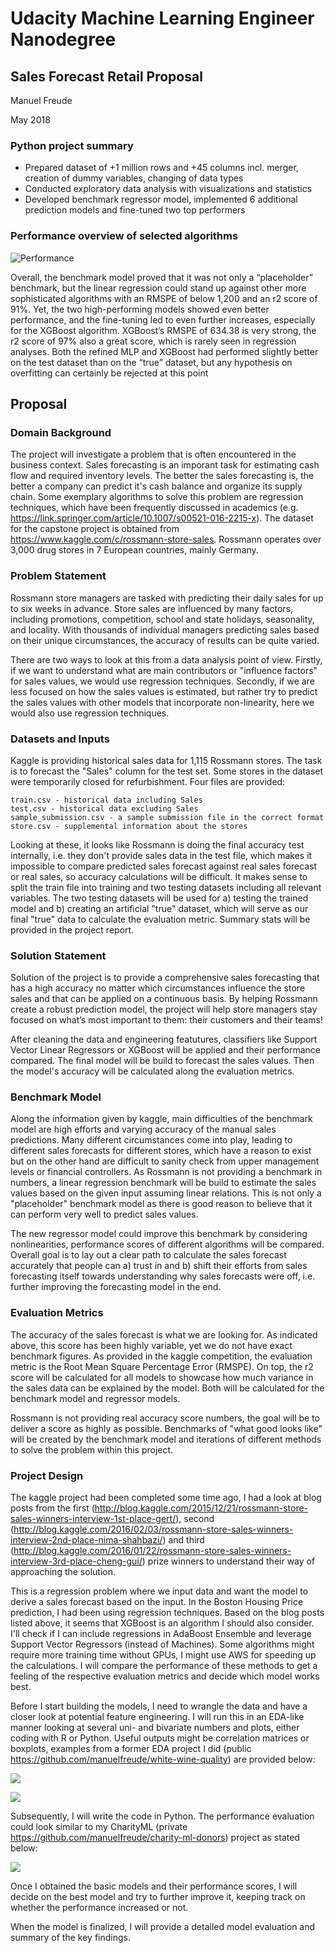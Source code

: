 # Udacity Machine Learning Engineer Nanodegree
## Sales Forecast Retail Proposal
Manuel Freude

May 2018

### Python project summary

- Prepared dataset of +1 million rows and +45 columns incl. merger, creation of dummy variables, changing of data types
- Conducted exploratory data analysis with visualizations and statistics
- Developed benchmark regressor model, implemented 6 additional prediction models and fine-tuned two top performers

### Performance overview of selected algorithms

![Performance](https://github.com/manuelfreude/sales-forecast-retail/blob/master/Performance_comparison.png)

Overall, the benchmark model proved that it was not only a “placeholder” benchmark, but the linear regression could stand up against other more sophisticated algorithms with an RMSPE of below 1,200 and an r2 score of 91%. Yet, the two high-performing models showed even better performance, and the fine-tuning led to even further increases, especially for the XGBoost algorithm. XGBoost’s RMSPE of 634.38 is very strong, the r2 score of 97% also a great score, which is rarely seen in regression analyses. Both the refined MLP and XGBoost had performed slightly better on the test dataset than on the “true” dataset, but any hypothesis on overfitting can certainly be rejected at this point


## Proposal

### Domain Background

The project will investigate a problem that is often encountered in the business context. Sales forecasting is an imporant task for estimating cash flow and required inventory levels. The better the sales forecasting is, the better a company can predict it's cash balance and organize its supply chain. Some exemplary algorithms to solve this problem are regression techniques, which have been frequently discussed in academics (e.g. https://link.springer.com/article/10.1007/s00521-016-2215-x). The dataset for the capstone project is obtained from https://www.kaggle.com/c/rossmann-store-sales. Rossmann operates over 3,000 drug stores in 7 European countries, mainly Germany.

### Problem Statement

Rossmann store managers are tasked with predicting their daily sales for up to six weeks in advance. Store sales are influenced by many factors, including promotions, competition, school and state holidays, seasonality, and locality. With thousands of individual managers predicting sales based on their unique circumstances, the accuracy of results can be quite varied.

There are two ways to look at this from a data analysis point of view. Firstly, if we want to understand what are main contributors or "influence factors" for sales values, we would use regression techniques. Secondly, if we are less focused on how the sales values is estimated, but rather try to predict the sales values with other models that incorporate non-linearity, here we would also use regression techniques.

### Datasets and Inputs

Kaggle is providing historical sales data for 1,115 Rossmann stores. The task is to forecast the "Sales" column for the test set. Some stores in the dataset were temporarily closed for refurbishment. Four files are provided:

    train.csv - historical data including Sales
    test.csv - historical data excluding Sales
    sample_submission.csv - a sample submission file in the correct format
    store.csv - supplemental information about the stores

Looking at these, it looks like Rossmann is doing the final accuracy test internally, i.e. they don't provide sales data in the test file, which makes it impossible to compare predicted sales forecast against real sales forecast or real sales, so accuracy calculations will be difficult. It makes sense to split the train file into training and two testing datasets including all relevant variables. The two testing datasets will be used for a) testing the trained model and b) creating an artificial "true" dataset, which will serve as our final "true" data to calculate the evaluation metric. Summary stats will be provided in the project report.

### Solution Statement

Solution of the project is to provide a comprehensive sales forecasting that has a high accuracy no matter which circumstances influence the store sales and that can be applied on a continuous basis. By helping Rossmann create a robust prediction model, the project will help store managers stay focused on what’s most important to them: their customers and their teams!

After cleaning the data and engineering featutures, classifiers like Support Vector Linear Regressors or XGBoost will be applied and their performance compared. The final model will be build to forecast the sales values. Then the model's accuracy will be calculated along the evaluation metrics.

### Benchmark Model

Along the information given by kaggle, main difficulties of the benchmark model are high efforts and varying accuracy of the manual sales predictions. Many different circumstances come into play, leading to different sales forecasts for different stores, which have a reason to exist but on the other hand are difficult to sanity check from upper management levels or financial controllers. As Rossmann is not providing a benchmark in numbers, a linear regression benchmark will be build to estimate the sales values based on the given input assuming linear relations. This is not only a "placeholder" benchmark model as there is good reason to believe that it can perform very well to predict sales values.

The new regressor model could improve this benchmark by considering nonlinearities, performance scores of different algorithms will be compared. Overall goal is to lay out a clear path to calculate the sales forecast accurately that people can a) trust in and b) shift their efforts from sales forecasting itself towards understanding why sales forecasts were off, i.e. further improving the forecasting model in the end.

### Evaluation Metrics

The accuracy of the sales forecast is what we are looking for. As indicated above, this score has been highly variable, yet we do not have exact benchmark figures. As provided in the kaggle competition, the evaluation metric is the Root Mean Square Percentage Error (RMSPE). On top, the r2 score will be calculated for all models to showcase how much variance in the sales data can be explained by the model. Both will be calculated for the benchmark model and regressor models.

Rossmann is not providing real accuracy score numbers, the goal will be to deliver a score as highly as possible. Benchmarks of "what good looks like" will be created by the benchmark model and iterations of different methods to solve the problem within this project.  

### Project Design

The kaggle project had been completed some time ago, I had a look at blog posts from the first (http://blog.kaggle.com/2015/12/21/rossmann-store-sales-winners-interview-1st-place-gert/), second (http://blog.kaggle.com/2016/02/03/rossmann-store-sales-winners-interview-2nd-place-nima-shahbazi/) and third (http://blog.kaggle.com/2016/01/22/rossmann-store-sales-winners-interview-3rd-place-cheng-gui/) prize winners to understand their way of approaching the solution.

This is a regression problem where we input data and want the model to derive a sales forecast based on the input. In the Boston Housing Price prediction, I had been using regression techniques. Based on the blog posts listed above, it seems that XGBoost is an algorithm I should also consider. I'll check if I can include regressions in AdaBoost Ensemble and leverage Support Vector Regressors (instead of Machines). Some algorithms might require more training time without GPUs, I might use AWS for speeding up the calculations. I will compare the performance of these methods to get a feeling of the respective evaluation metrics and decide which model works best.

Before I start building the models, I need to wrangle the data and have a closer look at potential feature engineering. I will run this in an EDA-like manner looking at several uni- and bivariate numbers and plots, either coding with R or Python. Useful outputs might be correlation matrices or boxplots, examples from a former EDA project I did (public https://github.com/manuelfreude/white-wine-quality) are provided below:

![](https://github.com/manuelfreude/sales-forecast-retail/blob/master/Sample%20correlation%20matrix.png)

![](https://github.com/manuelfreude/sales-forecast-retail/blob/master/Sample%20box%20plot.png)

Subsequently, I will write the code in Python. The performance evaluation could look similar to my CharityML (private https://github.com/manuelfreude/charity-ml-donors) project as stated below:

![](https://github.com/manuelfreude/sales-forecast-retail/blob/master/Sample%20model%20performance%20comparison.png)

Once I obtained the basic models and their performance scores, I will decide on the best model and try to further improve it, keeping track on whether the performance increased or not.

When the model is finalized, I will provide a detailed model evaluation and summary of the key findings.  
